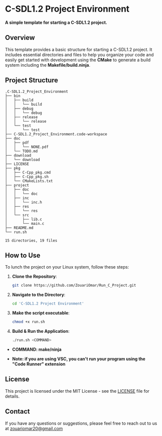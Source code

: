 # C-SDL1.2 Project Environment

**A simple template for starting a C-SDL1.2 project.**

## Overview

This template provides a basic structure for starting a C-SDL1.2 project. It includes essential directories and files to help you organize your code and easily get started with development using the **CMake** to generate a build system including the **Makefile/build.ninja**.

## Project Structure

```plaintext
.C-SDL1.2_Project_Environment
├── bin
│   ├── build
│   │   └── build
│   ├── debug
│   │   └── debug
│   ├── release
│   │   └── release
│   └── test
│       └── test
├── C-SDL1.2_Project_Environment.code-workspace
├── doc
│   ├── pdf
│   │   └── NONE.pdf
│   └── TODO.md
├── download
│   └── download
├── LICENSE
├── pkg
│   ├── C-Cpp_pkg.cmd
│   ├── C-Cpp_pkg.sh
│   └── CMakeLists.txt
├── project
│   ├── doc
│   │   └── doc
│   ├── inc
│   │   └── inc.h
│   ├── res
│   │   └── res
│   └── src
│       ├── lib.c
│       └── main.c
├── README.md
└── run.sh

15 directories, 19 files
```

## How to Use

To lunch the project on your Linux system, follow these steps:

1. **Clone the Repository**:

    ```sh
    git clone https://github.com/ZouariOmar/Run_C_Project.git
    ```

2. **Navigate to the Directory**:

    ```sh
    cd 'C-SDL1.2 Project Environment'
    ```

3. **Make the script executable**:

    ```sh
    chmod +x run.sh
    ```

4. **Build & Run the Application**:

    ```sh
    ./run.sh <COMMAND>
    ```

- **COMMAND: make/ninja**

- **Note: if you are using VSC, you can't run your program using the "Code Runner" extension**

## License

This project is licensed under the MIT License - see the [LICENSE](LICENSE) file for details.

## Contact

If you have any questions or suggestions, please feel free to reach out to us at [zouariomar20@gmail.com](mailto:zouariomar20@gmail.com)
